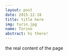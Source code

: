 ```yaml
---
layout: post
date: 2015-12-18
title: title here
img: turin.jpg
name: Torino
abstract: hi there!
---
```


the real content of the page
